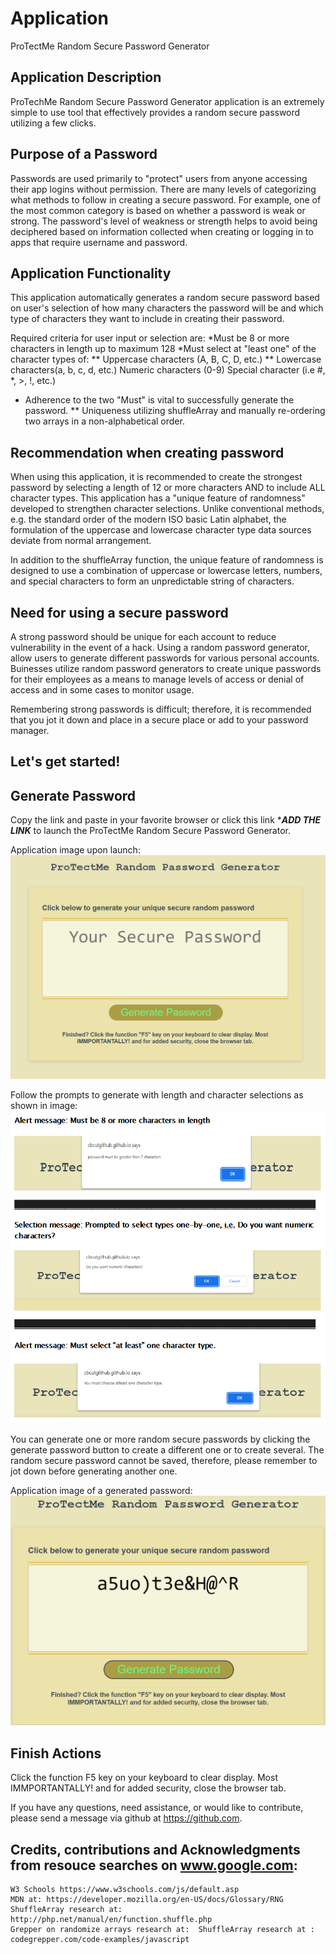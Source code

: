 # Application

ProTectMe Random Secure Password Generator

## Application Description

ProTechMe Random Secure Password Generator application is an extremely simple to use tool that effectively provides a random secure password utilizing a few clicks.

## Purpose of a Password

Passwords are used primarily to "protect" users from anyone accessing their app logins without permission. There are many levels of categorizing what methods to follow in creating a secure password. For example, one of the most common category is based on whether a password is weak or strong. The password's level of weakness or strength helps to avoid being deciphered based on information collected when creating or logging in to apps that require username and password. 

## Application Functionality

This application automatically generates a random secure password based on user's selection of how many characters the password will be and which type of characters they want to include in creating their password.

Required criteria for user input or selection are:
  *Must be 8 or more characters in length up to maximum 128
  *Must select at "least one" of the character types of:
   ** Uppercase characters (A, B, C, D, etc.)
   ** Lowercase characters(a, b, c, d, etc.)
    Numeric characters (0-9)
    Special character (i.e #, *, >, !, etc.)

* Adherence to the two "Must" is vital to successfully generate the password.
** Uniqueness utilizing shuffleArray and manually re-ordering two arrays in a non-alphabetical order.

## Recommendation when creating password

When using this application, it is recommended to create the strongest password by selecting a length of 12 or more characters AND to include ALL character types. This application has a "unique feature of randomness" developed to strengthen character selections. Unlike conventional methods, e.g. the standard order of the modern ISO basic Latin alphabet, the formulation of the uppercase and lowercase character type data sources deviate from normal arrangement.

In addition to the shuffleArray function, the unique feature of randomness is designed to use a combination of uppercase or lowercase letters, numbers, and special characters to form an unpredictable string of characters.

## Need for using a secure password

A strong password should be unique for each account to reduce vulnerability in the event of a hack. Using a random password generator, allow users to generate different passwords for various personal accounts. Buinesses utilize random password generators to create unique passwords for their employees as a means to manage levels of access or denial of access and in some cases to monitor usage.

Remembering strong passwords is difficult; therefore, it is recommended that you jot it down and place in a secure place or add to your password manager.

## Let's get started!

## Generate Password

Copy the link and paste in your favorite browser or click this link ****ADD THE LINK*** to launch the ProTectMe Random Secure Password Generator. 

Application image upon launch:![image of launch screen](./asset/LaunchScreen_ProTectMeRPG.png)

Follow the prompts to generate with length and character selections as shown in image:![image of alert & messages](./asset/AlertsSelectionMsg_ProTectMeRPG.png)

You can generate one or more random secure passwords by clicking the generate password button to create a different one or to create several. The random secure password cannot be saved, therefore, please remember to jot down before generating another one.

Application image of a generated password:![image of generated password](./asset/GeneratedPwd_ProTectMeRPG.png) 

## Finish Actions

Click the function F5 key on your keyboard to clear display. Most IMMPORTANTALLY! and for added security, close the browser tab.    


If you have any questions, need assistance, or would like to contribute, please send a message via github at https://github.com.

## Credits, contributions and Acknowledgments from resouce searches on www.google.com:

    W3 Schools https://www.w3schools.com/js/default.asp
    MDN at: https://developer.mozilla.org/en-US/docs/Glossary/RNG
    ShuffleArray research at: http://php.net/manual/en/function.shuffle.php
    Grepper on randomize arrays research at:  ShuffleArray research at : codegrepper.com/code-examples/javascript
